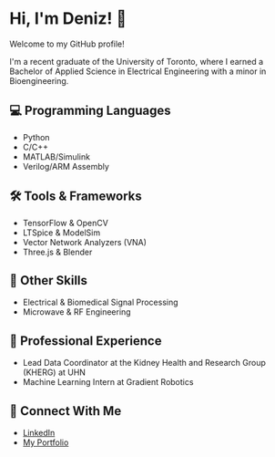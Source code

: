 # Hi, I'm Deniz! 🌟

Welcome to my GitHub profile! 

I'm a recent graduate of the University of Toronto, where I earned a Bachelor of Applied Science in Electrical Engineering with a minor in Bioengineering. 

## :computer: Programming Languages
- Python
- C/C++
- MATLAB/Simulink
- Verilog/ARM Assembly

## :hammer_and_wrench: Tools & Frameworks
- TensorFlow & OpenCV
- LTSpice & ModelSim
- Vector Network Analyzers (VNA)
- Three.js & Blender

## :mag_right: Other Skills
- Electrical & Biomedical Signal Processing 
- Microwave & RF Engineering

## 💼  Professional Experience
- Lead Data Coordinator at the Kidney Health and Research Group (KHERG) at UHN
- Machine Learning Intern at Gradient Robotics

## 🔗 Connect With Me
- [LinkedIn](https://www.linkedin.com/in/d-uzun/)
- [My Portfolio](https://d-uzun.wixsite.com/deniz-uzun)
